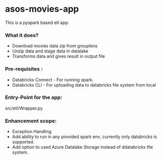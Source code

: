 # asos-movies-app

This is a pyspark based etl app.

### What it does?
* Download movies data zip from grouplens
* Unzip data and stage data in datalake
* Transforms data and gives result in output file

### Pre-requisites :
* Databricks Connect - For running spark. 
* Databricks CLI - For uploading data to databricks file system from local

### Entry-Point for the app:
src/etl/Wrapper.py

### Enhancement scope:
* Exception Handling
* Add ability to run in any provided spark env, currently only databricks is supported.
* Add option to used Azure Datalake Storage instead of ddatabricks file system.
